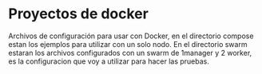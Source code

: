 # Proyectos de docker
Archivos de configuración para usar con Docker, en el directorio compose estan los ejemplos para utilizar con un solo nodo. En el directorio swarm estaran los archivos configurados con un swarm de 1manager y 2 worker, es la configuracion que voy a utilizar para hacer las pruebas.
